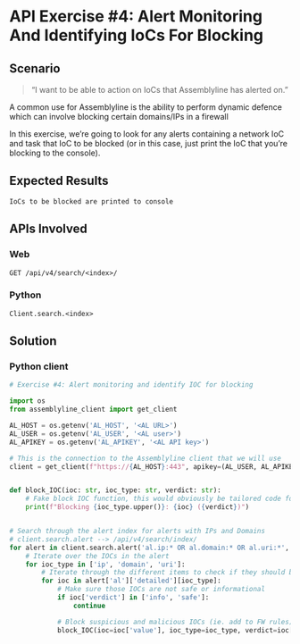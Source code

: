 # API Exercise #4: Alert Monitoring And Identifying IoCs For Blocking

## Scenario

> “I want to be able to action on IoCs that Assemblyline has alerted on.”

A common use for Assemblyline is the ability to perform dynamic defence which can involve blocking certain domains/IPs in a firewall

In this exercise, we’re going to look for any alerts containing a network IoC and task that IoC to be blocked (or in this case, just print the IoC that you’re blocking to the console).

## Expected Results

```
IoCs to be blocked are printed to console
```

## APIs Involved
### Web
`GET /api/v4/search/<index>/`

### Python
`Client.search.<index>`

## Solution
### Python client

```python
# Exercise #4: Alert monitoring and identify IOC for blocking

import os
from assemblyline_client import get_client

AL_HOST = os.getenv('AL_HOST', '<AL URL>')
AL_USER = os.getenv('AL_USER', '<AL user>')
AL_APIKEY = os.getenv('AL_APIKEY', '<AL API key>')

# This is the connection to the Assemblyline client that we will use
client = get_client(f"https://{AL_HOST}:443", apikey=(AL_USER, AL_APIKEY), verify=False)


def block_IOC(ioc: str, ioc_type: str, verdict: str):
    # Fake block IOC function, this would obviously be tailored code for your systems
    print(f"Blocking {ioc_type.upper()}: {ioc} ({verdict})")


# Search through the alert index for alerts with IPs and Domains
# client.search.alert --> /api/v4/search/index/
for alert in client.search.alert('al.ip:* OR al.domain:* OR al.uri:*', fl="al.detailed.*")['items']:
    # Iterate over the IOCs in the alert
    for ioc_type in ['ip', 'domain', 'uri']:
        # Iterate through the different items to check if they should be blocked
        for ioc in alert['al']['detailed'][ioc_type]:
            # Make sure those IOCs are not safe or informational​
            if ioc['verdict'] in ['info', 'safe']:
                continue

            # Block suspicious and malicious IOCs (ie. add to FW rules)​
            block_IOC(ioc=ioc['value'], ioc_type=ioc_type, verdict=ioc['verdict'])
```

